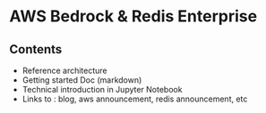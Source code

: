 # AWS Bedrock & Redis Enterprise


## Contents
- Reference architecture
- Getting started Doc (markdown)
- Technical introduction in Jupyter Notebook
- Links to : blog, aws announcement, redis announcement, etc